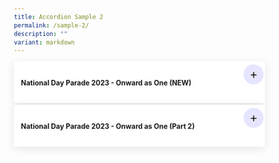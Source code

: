 ```yaml
---
title: Accordion Sample 2
permalink: /sample-2/
description: ""
variant: markdown
---
```

<details>
<summary><h4>National Day Parade 2023 - Onward as One (NEW)</h4></summary>
<div>
<iframe allowfullscreen="" allow="accelerometer; autoplay; clipboard-write; encrypted-media; gyroscope; picture-in-picture; web-share" frameborder="0" title="YouTube video player" src="https://www.youtube.com/embed/HR4seEKIgT4?si=g7MVGax5QYGoVtYS" height="315" width="560"></iframe>
<a target="_blank" title="Ifyoudon'tseetheembeddedvideoabove,clickonthelinktowatchitonYoutube." href="https://www.youtube.com/watch?v=HR4seEKIgT4&amp;t=3s"><em>National Day Parade (NDP 2023) Act 4 – Onward as One (Part 1)</em></a>
<p>Yio Chu Kang Secondary School was invited to perform in 2023 National Day Parade (NDP) Act 4 – Onward as One with Kuo Chuan Presbyterian Secondary School, CHIJ St Theresa’s Convent and Nanyang Girls’ High School. Leading up to NDP, students engaged in a series of activities, from intense weekly training sessions in school, evening performances at the Padang to learning journey and bonding sessions with participants of the other 3 schools.</p> <img style="width:100%;height:auto; display: block;" alt="Group photo of students and teachers participating in NDP 2023 seated in a ballroom" src="/images/Our%20Experience/In%20Our%20Community/NDP/yckss_at_ndp_2023_02.jpeg">
        <p> Participating in the National Day Parade (NDP) as a school was an unforgettable and pride-filled experience. The atmosphere was electrifying as students from various schools came together, adorned in the red-white costume for on 9 August. As the students danced in unison to the NDP 23 Theme song, “Shine Your Light”, they signified the light that would lead us ahead into the future. The camaraderie and sense of unity among schools created a powerful sense of national identity and belonging.</p>
      <img alt="GroupphotoofstudentsandteachersonthestageaftertheNDP2023" src="/images/Our%20Experience/In%20Our%20Community/NDP/yckss_at_ndp_2023_01.jpeg">
        <p> The NDP experience not only instils a deeper appreciation for the nation but also offers students an opportunity to forge lasting friendships and unforgettable memories as we come together to celebrate their shared identity as citizens of the nation. </p>


</div>
<div>
<h3>Young&amp;GarangCheer</h3>
<p>Leader:YioChuKang<br>
Others:YO!!<br>
<i>repeataftertheleader3times</i><br>
</p><br>
Leader:In3,2,1<br><br>
All:<br>YioChuKangYioChuKang,<br>Weareyoungandgarang,<br>LetusrockwholePadang!!!<br>
<i>After9claps,allshout‘Yolo’<br>woohoo/screams!!!</i><br>
</div>

</details>
<details>
	<summary><h4>National Day Parade 2023 - Onward as One (Part 2)</h4></summary>
<div>
<p>Whydidn'tanyonetellmeitwasthiseasytomakeHTMLandCSSonlyaccordions?<a href="https://caniuse.com/#feat=details">AccordingtoCANIUSE</a>,93%ofbrowserssupportit(yup...notIE).</p>
	<iframe allowfullscreen="" allow="accelerometer; autoplay; clipboard-write; encrypted-media; gyroscope; picture-in-picture; web-share" frameborder="0" title="YouTube video player" src="https://www.youtube.com/embed/aq7ZChcI_dQ?si=sHnx674qjtp5sVa1" height="315" width="560"></iframe>
</div>
</details>

<style>				
details {
/**  max-width: 960px; **/
  margin: 0.25rem auto;
  padding: 1em;
  background-color: #fff;
	/** border-radius: 1rem; **/
  box-shadow: 0 0.25rem 1rem rgba(0, 0, 0, 0.1);
}
	
	iframe {
		margin: 0.25rem auto;
  padding: 1em;
  background-color: #fff;
	}
details summary {
  display: flex;
  align-items: center;
  justify-content: space-between;
  font-weight: 600;
  margin-bottom: 10;
  transition: margin-bottom 0.5s ease-in-out;
  position: relative;
}
details summary::-webkit-details-marker,
details summary::marker {
  content: "";
  display: none;
}
details summary::after {
  content: "+";
  font-size: 1.5rem;
  font-weight: 400;
  line-height: 1;
  margin-right: 0.8rem;
  cursor: pointer;
  background-color: rgba(0, 0, 255, 0.1);
  padding: 0.75rem;
  display: grid;
  place-content: center;
  aspect-ratio: 1;
  line-height: 0;
  position: absolute;
  top: -0.5rem;
  right: -1.5rem;
  border-radius: 50%;
}
details *:not(summary) {
  animation-name: fade;
  animation-duration: 0.4s;
}

details[open] summary {
  margin-bottom: 1.5rem;
}
details[open] summary::after {
  content: "−";
}

@keyframes fade {
  0% {
    opacity: 0;
  }
  2.5% {
    opacity: 0.02;
  }
  5% {
    opacity: 0.05;
  }
  10% {
    opacity: 0.1;
  }
  25% {
    opacity: 0.25;
  }
  60% {
    opacity: 0.6;
  }
  100% {
    opacity: 1;
  }
}
	</style>